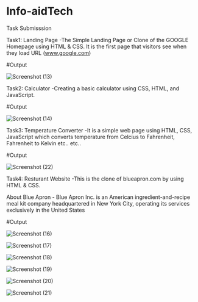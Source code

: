 # Info-aidTech
Task Submisssion

Task1: Landing Page
-The Simple Landing Page or Clone of the GOOGLE Homepage using HTML & CSS.
 It is the first page that visitors see when they load URL (www.google.com)

#Output

![Screenshot (13)](https://github.com/krishnaa1607/Info-aidTech/assets/141833441/f50c03bc-c536-4427-9ebc-86de6a355231)

Task2: Calculator
-Creating a basic calculator using CSS, HTML, and JavaScript.

#Output

![Screenshot (14)](https://github.com/krishnaa1607/Info-aidTech/assets/141833441/76076abc-ec29-461b-8a9c-7432db4fdc23)

Task3: Temperature Converter
-It is a simple web page using HTML, CSS, JavaScript which converts temperature from Celcius to Fahrenheit, Fahrenheit to Kelvin etc.. etc..

#Output

![Screenshot (22)](https://github.com/krishnaa1607/Info-aidTech/assets/141833441/ea95efed-d616-48e5-a386-3d5b53e999b1)

Task4: Resturant Website
-This is the clone of blueapron.com by using HTML & CSS.

About Blue Apron - Blue Apron Inc. is an American ingredient-and-recipe meal kit company headquartered in New York City, operating its services exclusively in the United States

#Output

![Screenshot (16)](https://github.com/krishnaa1607/Info-aidTech/assets/141833441/ac6ff0aa-523c-4e5b-af90-5938a8797e46)

![Screenshot (17)](https://github.com/krishnaa1607/Info-aidTech/assets/141833441/2a79012d-dd4e-412d-b9ad-e7a9a8d31d51)

![Screenshot (18)](https://github.com/krishnaa1607/Info-aidTech/assets/141833441/34cf0ff8-9bf5-43da-8b8e-46484a5d3d16)

![Screenshot (19)](https://github.com/krishnaa1607/Info-aidTech/assets/141833441/f22fa067-15fb-4824-ba35-0716be490c62)

![Screenshot (20)](https://github.com/krishnaa1607/Info-aidTech/assets/141833441/f7434de0-2084-4031-9457-a48f6697de7f)

![Screenshot (21)](https://github.com/krishnaa1607/Info-aidTech/assets/141833441/af534f10-ad43-4c56-9959-123b6dca9cff)

